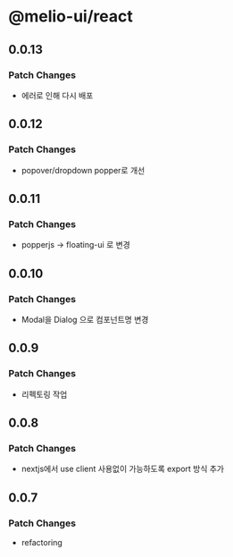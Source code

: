 # @melio-ui/react

## 0.0.13

### Patch Changes

- 에러로 인해 다시 배포

## 0.0.12

### Patch Changes

- popover/dropdown popper로 개선

## 0.0.11

### Patch Changes

- popperjs -> floating-ui 로 변경

## 0.0.10

### Patch Changes

- Modal을 Dialog 으로 컴포넌트명 변경

## 0.0.9

### Patch Changes

- 리펙토링 작업

## 0.0.8

### Patch Changes

- nextjs에서 use client 사용없이 가능하도록 export 방식 추가

## 0.0.7

### Patch Changes

- refactoring
